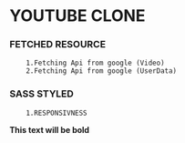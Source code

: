 # YOUTUBE CLONE

### __FETCHED RESOURCE__
        1.Fetching Api from google (Video)
        2.Fetching Api from google (UserData)
        
### __SASS STYLED__ 
        
        1.RESPONSIVNESS
    
**This text will be bold**
